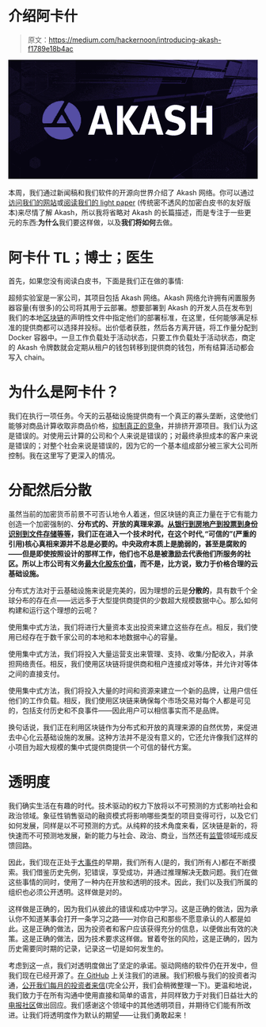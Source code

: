 # 介绍阿卡什

> 原文：<https://medium.com/hackernoon/introducing-akash-f1789e18b4ac>

![](img/a1a358b5d70f248caa7132c544c01925.png)

本周，我们通过新闻稿和我们软件的开源向世界介绍了 Akash 网络。你可以通过[访问我们的网站](https://akash.network/)或[阅读我们的 light paper](https://akash.network/paper.pdf) (传统密不透风的加密白皮书的友好版本)来尽情了解 Akash，所以我将省略对 Akash 的长篇描述，而是专注于一些更元的东西:**为什么**我们要这样做，以及**我们将如何**去做。

# 阿卡什 TL；博士；医生

首先，如果您没有阅读白皮书，下面是我们正在做的事情:

超频实验室是一家公司，其项目包括 Akash 网络。Akash 网络允许拥有闲置服务器容量(有很多)的公司将其用于云部署。想要部署到 Akash 的开发人员在发布到我们的本地[区块链](https://hackernoon.com/tagged/blockchain)的声明性文件中指定他们的部署标准，在这里，任何能够满足标准的提供商都可以选择并投标。出价低者获胜，然后各方离开链，将工作量分配到 Docker 容器中。一旦工作负载处于活动状态，只要工作负载处于活动状态，商定的 Akash 令牌数就会定期从租户的钱包转移到提供商的钱包，所有结算活动都会写入 chain。

# 为什么是阿卡什？

我们在执行一项任务。今天的云基础设施提供商有一个真正的寡头垄断，这使他们能够对商品计算收取非商品价格，[抑制真正的竞争](http://www.platformonomics.com/2017/04/follow-the-capex-cloud-table-stakes/)，并排挤开源项目。我们认为这是错误的。对使用云计算的公司和个人来说是错误的；对最终承担成本的客户来说是错误的；对整个社会来说是错误的，因为它的一个基本组成部分被三家大公司所控制。我在这里写了更深入的情况。

# 分配然后分散

虽然当前的加密货币前景不可否认地令人着迷，但区块链的真正力量在于它有能力创造一个加密强制的、**分布式的、开放的真理来源。[从银行到房地产到投票到身份识别到文件存储等等](https://hackernoon.com/popular-use-cases-of-blockchain-technology-you-need-to-know-df4e1905d373)，我们正在进入一个技术时代，在这个时代,“可信的”(严重的引用)核心真相来源并不总是必要的。中央政府本质上是脆弱的，甚至是腐败的——但是即使按照设计的那样工作，他们也不总是被激励去代表他们所服务的社区。所以上市公司有义务[最大化股东价值](https://www.marketwatch.com/story/amazon-is-worth-so-much-because-aws-is-techs-true-unicorn-2017-04-27)，而不是，比方说，致力于价格合理的云基础设施。**

分布式方法对于云基础设施来说是完美的，因为理想的云是**分散的**，具有数千个全球分布的存在点——远远多于大型提供商提供的少数超大规模数据中心。那么如何构建和运行这个理想的云呢？

使用集中式方法，我们将进行大量资本支出投资来建立这些存在点。相反，我们使用已经存在于数千家公司的本地和本地数据中心的容量。

使用集中式方法，我们将投入大量运营支出来管理、支持、收集/分配收入，并承担网络责任。相反，我们使用区块链将提供商和租户连接成对等体，并允许对等体之间的直接支付。

使用集中式方法，我们将投入大量的时间和资源来建立一个新的品牌，让用户信任他们的工作负载。相反，我们使用区块链来确保每个市场交易对每个人都是可见的，包括支付历史和不良事件——因此用户可以相信事实而不是品牌。

换句话说，我们正在利用区块链作为分布式和开放的真理来源的自然优势，来促进去中心化云基础设施的发展。这种方法并不是没有意义的，它还允许像我们这样的小项目为超大规模的集中式提供商提供一个可信的替代方案。

# 透明度

我们确实生活在有趣的时代。技术驱动的权力下放将以不可预测的方式影响社会和政治领域。象征性销售驱动的融资模式将影响哪些类型的项目变得可行，以及它们如何发展，同样是以不可预测的方式。从纯粹的技术角度来看，区块链是新的，将快速而不可预测地发展，新的能力与社会、政治、商业，当然还有[监管](https://www.wsj.com/articles/sec-launches-cryptocurrency-probe-1519856266)领域形成反馈回路。

因此，我们现在正处于[大事件](https://www.pcmag.com/article/351486/blockchain-the-invisible-technology-thats-changing-the-wor)的早期，我们所有人(是的，我们所有人)都在不断摸索。我们借鉴历史先例，犯错误，享受成功，并通过推理解决无数问题。我们在做这些事情的同时，使用了一种内在开放和透明的技术。因此，我们以及我们所属的组织也必须公开透明。这样做是对的。

这样做是正确的，因为我们从彼此的错误和成功中学习。这是正确的做法，因为承认你不知道某事会打开一条学习之路——对你自己和那些不愿意承认的人都是如此。这是正确的做法，因为投资者和客户应该获得充分的信息，以便做出有效的决策。这是正确的做法，因为技术要求这样做。冒着夸张的风险，这是正确的，因为历史需要同时期的记录，记录这一切是如何发生的。

考虑到这一点，我们对透明度做出了坚定的承诺。驱动网络的软件仍在开发中，但我们现在已经开源了。[在 GitHub](https://github.com/ovrclk/akash/) 上关注我们的进展。我们积极与我们的投资者沟通，[公开我们每月的投资者来信](https://github.com/ovrclk/updates/)(完全公开，我们会稍微整理一下)。更温和地说，我们致力于在所有沟通中使用直接和简单的语言，并同样致力于对我们日益壮大的[电报社区](https://t.me/AkashNW)做出回应。我们感谢这个领域中的其他透明项目，并期待它们能有所改进。让我们将透明度作为默认的期望——让我们勇敢起来！